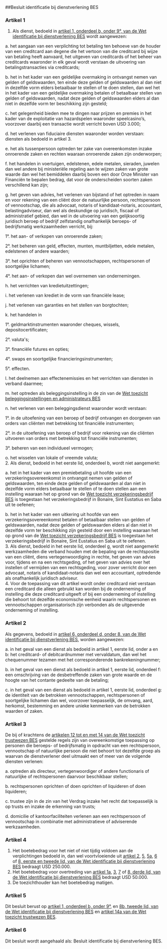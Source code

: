 <meta http-equiv='Content-Type' content='text/html; charset=utf-8' />

##Besluit identificatie bij dienstverlening BES

### Artikel  1  

1.  Als dienst, bedoeld in [artikel 1, onderdeel b, onder 9°, van de Wet identificatie bij dienstverlening BES](../../../../../../../wet-BES/wet/identificatie/bij/dienstverlening/bes/BWBR0028490/README.md) wordt aangewezen: 

a. het aangaan van een verplichting tot betaling ten behoeve van de houder van een creditcard aan degene die het vertoon van die creditcard bij wijze van betaling heeft aanvaard, het uitgeven van creditcards of het beheer van creditcards waaronder in elk geval wordt verstaan de uitvoering van betalingstransacties via creditcards;  

b. het in het kader van een geldelijke overmaking in ontvangst nemen van gelden of geldswaarden, ten einde deze gelden of geldswaarden al dan niet in dezelfde vorm elders betaalbaar te stellen of te doen stellen, dan wel het in het kader van een geldelijke overmaking betalen of betaalbaar stellen van gelden of geldswaarden, nadat deze gelden of geldswaarden elders al dan niet in dezelfde vorm ter beschikking zijn gesteld;  

c. het gelegenheid bieden mee te dingen naar prijzen en premies in het kader van de exploitatie van hazardspelen waaronder speelcasino’s, voorzover daarbij een transactie wordt verricht boven USD 3.000;  

d. het verlenen van fiduciaire diensten waaronder worden verstaan: diensten als bedoeld in artikel 3.  

e. het als tussenpersoon optreden ter zake van overeenkomsten inzake onroerende zaken en rechten waaraan onroerende zaken zijn onderworpen;  

f. het handelen in voertuigen, edelstenen, edele metalen, sieraden, juwelen dan wel andere bij ministeriële regeling aan te wijzen zaken van grote waarde dan wel het bemiddelen daarbij boven een door Onze Minister van Financiën te bepalen bedrag, dat voor de onderscheiden soorten zaken verschillend kan zijn;  

g. het geven van advies, het verlenen van bijstand of het optreden in naam en voor rekening van een cliënt door de natuurlijke persoon, rechtspersoon of vennootschap, die als advocaat, notaris of kandidaat-notaris, accountant, belastingadviseur, dan wel als deskundige op juridisch, fiscaal of administratief gebied, dan wel in de uitvoering van een gelijksoortig juridisch beroep of bedrijf zelfstandig onafhankelijk beroeps- of bedrijfsmatig werkzaamheden verricht, bij: 

1°. het aan- of verkopen van onroerende zaken;  

2°. het beheren van geld, effecten, munten, muntbiljetten, edele metalen, edelstenen of andere waarden;  

3°. het oprichten of beheren van vennootschappen, rechtspersonen of soortgelijke lichamen;  

4°. het aan- of verkopen dan wel overnemen van ondernemingen.    

h. het verrichten van kredietuitzettingen;  

i. het verlenen van krediet in de vorm van financiële lease;  

j. het verlenen van garanties en het stellen van borgtochten;  

k. het handelen in 

1°. geldmarktinstrumenten waaronder cheques, wissels, depositocertificaten;  

2°. valuta's;  

3°. financiële futures en opties;  

4°. swaps en soortgelijke financieringsinstrumenten;  

5°. effecten.    

l. het deelnemen aan effectenemissies en het verrichten van diensten in verband daarmee;  

m. het optreden als beleggingsinstelling in de zin van de [Wet toezicht beleggingsinstellingen en administrateurs BES](../../../../../../../wet-BES/wet/toezicht/beleggingsinstellingen/en/administrateurs/bes/BWBR0028553/README.md)  

n. het verlenen van een beleggingsdienst waaronder wordt verstaan: 

1°. in de uitoefening van een beroep of bedrijf ontvangen en doorgeven van orders van cliënten met betrekking tot financiële instrumenten;  

2°. in de uitoefening van beroep of bedrijf voor rekening van die cliënten uitvoeren van orders met betrekking tot financiële instrumenten;  

3°. beheren van een individueel vermogen;    

o. het wisselen van lokale of vreemde valuta;     
2.  Als dienst, bedoeld in het eerste lid, onderdeel b, wordt niet aangemerkt: 

a. het in het kader van een premiebetaling uit hoofde van een verzekeringsovereenkomst in ontvangst nemen van gelden of geldswaarden, ten einde deze gelden of geldswaarden al dan niet in dezelfde vorm elders betaalbaar te stellen of te doen stellen aan een instelling waaraan het op grond van de [Wet toezicht verzekeringsbedrijf BES](../../../../../../../wet-BES/wet/toezicht/verzekeringsbedrijf/bes/BWBR0028495/README.md) is toegestaan het verzekeringsbedrijf in Bonaire, Sint Eustatius en Saba uit te oefenen;  

b. het in het kader van een uitkering uit hoofde van een verzekeringsovereenkomst betalen of betaalbaar stellen van gelden of geldswaarden, nadat deze gelden of geldswaarden elders al dan niet in dezelfde vorm ter beschikking zijn gesteld door een instelling waaraan het op grond van de [Wet toezicht verzekeringsbedrijf BES](../../../../../../../wet-BES/wet/toezicht/verzekeringsbedrijf/bes/BWBR0028495/README.md) is toegestaan het verzekeringsbedrijf in Bonaire, Sint Eustatius en Saba uit te oefenen.     
3.  Als dienst, bedoeld in het eerste lid, onderdeel g, wordt niet aangemerkt werkzaamheden die verband houden met de bepaling van de rechtspositie van een cliënt, diens vertegenwoordiging in rechte, het geven van advies voor, tijdens en na een rechtsgeding, of het geven van advies over het instellen of vermijden van een rechtsgeding, voor zover verricht door een advocaat, notaris of kandidaat-notaris dan wel een accountant, optredende als onafhankelijk juridisch adviseur.   
4.  Voor de toepassing van dit artikel wordt onder creditcard niet verstaan een creditcard die alleen gebruikt kan worden bij de onderneming of instelling die deze creditcard uitgeeft of bij een onderneming of instelling die behoort tot dezelfde economische eenheid waarin rechtspersonen en vennootschappen organisatorisch zijn verbonden als de uitgevende onderneming of instelling.   

### Artikel  2  

Als gegevens, bedoeld in [artikel 6, onderdeel d, onder 8, van de Wet identificatie bij dienstverlening BES](../../../../../../../wet-BES/wet/identificatie/bij/dienstverlening/bes/BWBR0028490/README.md), worden aangewezen: 

a. in het geval van een dienst als bedoeld in artikel 1, eerste lid, onder a en b: het creditcard- of debitcardnummer met vervaldatum, dan wel het chequenummer tezamen met het corresponderende bankrekeningnummer;  

b. in het geval van een dienst als bedoeld in artikel 1, eerste lid, onderdeel f: een omschrijving van de desbetreffende zaken van grote waarde en de hoogte van het contante gedeelte van de betaling;  

c. in het geval van een dienst als bedoeld in artikel 1, eerste lid, onderdeel g: de identiteit van de betrokken vennootschappen, rechtspersonen of soortgelijke lichamen dan wel, voorzover toepasselijk, de omvang, aard, herkomst, bestemming en andere unieke kenmerken van de betrokken waarden of zaken.    

### Artikel  3  

De bij of krachtens de [artikelen 12 tot en met 14 van de Wet toezicht trustwezen BES](../../../../../../../wet-BES/wet/toezicht/trustwezen/bes/BWBR0028368/README.md) gestelde regels zijn van overeenkomstige toepassing op personen die beroeps- of bedrijfsmatig in opdracht van een rechtspersoon, vennootschap of natuurlijke persoon die niet behoort tot dezelfde groep als waarvan de dienstverlener deel uitmaakt een of meer van de volgende diensten verlenen: 

a. optreden als directeur, vertegenwoordiger of andere functionaris of natuurlijke of rechtspersonen daarvoor beschikbaar stellen;  

b. rechtspersonen oprichten of doen oprichten of liquideren of doen liquideren;  

c. trustee zijn in de zin van het Verdrag inzake het recht dat toepasselijk is op trusts en inzake de erkenning van trusts;  

d. domicilie of kantoorfaciliteiten verlenen aan een rechtspersoon of vennootschap in combinatie met administratieve of adviserende werkzaamheden.    

### Artikel  4  

1.  Het boetebedrag voor het niet of niet tijdig voldoen aan de verplichtingen bedoeld in, dan wel voortvloeiende uit [artikel 2](../../../../../../../wet-BES/wet/identificatie/bij/dienstverlening/bes/BWBR0028490/README.md), [5](../../../../../../../wet-BES/wet/identificatie/bij/dienstverlening/bes/BWBR0028490/README.md), [5a](../../../../../../../wet-BES/wet/identificatie/bij/dienstverlening/bes/BWBR0028490/README.md), [6](../../../../../../../wet-BES/wet/identificatie/bij/dienstverlening/bes/BWBR0028490/README.md) of [8, eerste en tweede lid, van de Wet identificatie bij dienstverlening BES](../../../../../../../wet-BES/wet/identificatie/bij/dienstverlening/bes/BWBR0028490/README.md) bedraagt USD 250.000.   
2.  Het boetebedrag voor overtreding van [artikel 1a](../../../../../../../wet-BES/wet/identificatie/bij/dienstverlening/bes/BWBR0028490/README.md), [3](../../../../../../../wet-BES/wet/identificatie/bij/dienstverlening/bes/BWBR0028490/README.md), [7](../../../../../../../wet-BES/wet/identificatie/bij/dienstverlening/bes/BWBR0028490/README.md) of [8, derde lid, van de Wet identificatie bij dienstverlening BES](../../../../../../../wet-BES/wet/identificatie/bij/dienstverlening/bes/BWBR0028490/README.md) bedraagt USD 50.000.   
3.  De toezichthouder kan het boetebedrag matigen.   

### Artikel  5  

Dit besluit berust op [artikel 1, onderdeel b, onder 9°](../../../../../../../wet-BES/wet/identificatie/bij/dienstverlening/bes/BWBR0028490/README.md), en [8b, tweede lid, van de Wet identificatie bij dienstverlening BES](../../../../../../../wet-BES/wet/identificatie/bij/dienstverlening/bes/BWBR0028490/README.md) en [artikel 14a van de Wet toezicht trustwezen BES](../../../../../../../wet-BES/wet/toezicht/trustwezen/bes/BWBR0028368/README.md).  

### Artikel  6  

Dit besluit wordt aangehaald als: Besluit identificatie bij dienstverlening BES.  
